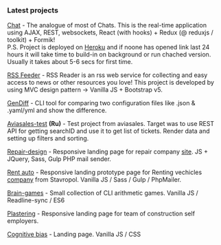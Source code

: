 ### Latest projects

[Chat](https://github.com/boldurean/Chat) - The analogue of most of Chats. This is the real-time application using AJAX, REST, websockets, React (with hooks) + Redux (@ reduxjs / toolkit) + Formik!  
P.S. Project is deployed on [Heroku](https://boldurean-chat.herokuapp.com/) and if noone has opened link last 24 hours it will take time to build-in on background or run chached version. Usually it takes about 5-6 secs for first time. 

[RSS Feeder](https://github.com/boldurean/RSS-Reader) - RSS Reader is an rss web service for collecting and easy access to news or other resources you love! This project is developed by using MVC design pattern -> Vanilla JS + Bootstrap v5.

[GenDiff](https://github.com/boldurean/gendiff) - CLI tool for comparing two configuration files like .json & .yaml/yml and show the difference.

[Aviasales-test](https://github.com/boldurean/aviasales-test) **(Ru)** - Test project from aviasales. Target was to use REST API for getting searchID and use it to get list of tickets. Render data and setting up filters and sorting.

[Repair-design](https://github.com/boldurean/repair-design) - Responsive landing page for repair company [site](https://repair-design-gamma.vercel.app). JS + JQuery, Sass, Gulp PHP mail sender.

[Rent auto](https://github.com/boldurean/rent-auto) - Responsive landing prototype page for Renting vechicles [company](https://rent-auto.vercel.app) from Stavropol. Vanilla JS / Sass / Gulp / PhpMailer.

[Brain-games](https://github.com/boldurean/brain-games) - Small collection of CLI arithmetic games. Vanilla JS / Readline-sync / ES6

[Plastering](https://github.com/boldurean/plastering) - Responsive landing page for team of construction self employers. 

[Cognitive bias](https://github.com/boldurean/cognitive-bias) - Landing page. Vanilla JS / CSS
